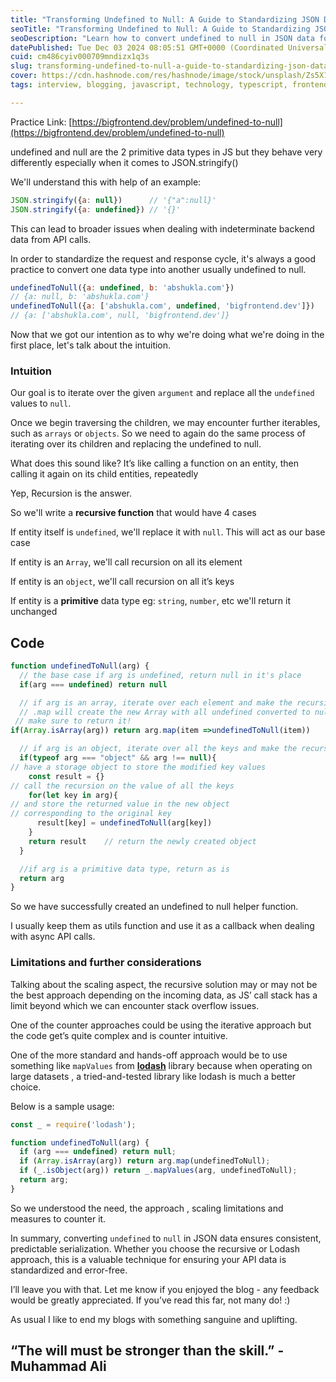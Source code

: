 ```yaml
---
title: "Transforming Undefined to Null: A Guide to Standardizing JSON Data Processing"
seoTitle: "Transforming Undefined to Null: A Guide to Standardizing JSON Data Pro"
seoDescription: "Learn how to convert undefined to null in JSON data for consistent API processing using recursion or Lodash"
datePublished: Tue Dec 03 2024 08:05:51 GMT+0000 (Coordinated Universal Time)
cuid: cm486cyiv000709mndizx1q3s
slug: transforming-undefined-to-null-a-guide-to-standardizing-json-data-processing
cover: https://cdn.hashnode.com/res/hashnode/image/stock/unsplash/Zs5X1KnHUzw/upload/7a3803d458b5c6cc085c02c60eee2c17.jpeg
tags: interview, blogging, javascript, technology, typescript, frontend-development

---
```


Practice Link: [https://bigfrontend.dev/problem/undefined-to-null](https://bigfrontend.dev/problem/undefined-to-null)

undefined and null are the 2 primitive data types in JS but they behave very differently especially when it comes to JSON.stringify()

We'll understand this with help of an example:

```javascript
JSON.stringify({a: null})      // '{"a":null}'
JSON.stringify({a: undefined}) // '{}'
```

This can lead to broader issues when dealing with indeterminate backend data from API calls.

In order to standardize the request and response cycle, it's always a good practice to convert one data type into another usually undefined to null.

```javascript
undefinedToNull({a: undefined, b: 'abshukla.com'})
// {a: null, b: 'abshukla.com'}
undefinedToNull({a: ['abshukla.com', undefined, 'bigfrontend.dev']})
// {a: ['abshukla.com', null, 'bigfrontend.dev']}
```

Now that we got our intention as to why we're doing what we're doing in the first place, let's talk about the intuition.

### Intuition

Our goal is to iterate over the given `argument` and replace all the `undefined` values to `null`.

Once we begin traversing the children, we may encounter further iterables, such as `arrays` or `objects`. So we need to again do the same process of iterating over its children and replacing the undefined to null.

What does this sound like? It’s like calling a function on an entity, then calling it again on its child entities, repeatedly

Yep, Recursion is the answer.

So we'll write a **recursive function** that would have 4 cases

If entity itself is `undefined`, we'll replace it with `null`. This will act as our base case

If entity is an `Array`, we'll call recursion on all its element

If entity is an `object`, we'll call recursion on all it’s keys

If entity is a **primitive** data type eg: `string`, `number`, etc we'll return it unchanged

## Code

```javascript
function undefinedToNull(arg) {
  // the base case if arg is undefined, return null in it's place
  if(arg === undefined) return null

  // if arg is an array, iterate over each element and make the recursive call
  // .map will create the new Array with all undefined converted to null
 // make sure to return it!
if(Array.isArray(arg)) return arg.map(item =>undefinedToNull(item))

  // if arg is an object, iterate over all the keys and make the recursive call
  if(typeof arg === "object" && arg !== null){
// have a storage object to store the modified key values    
    const result = {} 
// call the recursion on the value of all the keys 
    for(let key in arg){
// and store the returned value in the new object 
// corresponding to the original key
      result[key] = undefinedToNull(arg[key]) 
    }
    return result    // return the newly created object
  }

  //if arg is a primitive data type, return as is
  return arg
}
```

So we have successfully created an undefined to null helper function.

I usually keep them as utils function and use it as a callback when dealing with async API calls.

### Limitations and further considerations

Talking about the scaling aspect, the recursive solution may or may not be the best approach depending on the incoming data, as JS’ call stack has a limit beyond which we can encounter stack overflow issues.

One of the counter approaches could be using the iterative approach but the code get’s quite complex and is counter intuitive.

One of the more standard and hands-off approach would be to use something like `mapValues` from [**lodash**](https://lodash.com/docs/4.17.15#mapValues) library because when operating on large datasets , a tried-and-tested library like lodash is much a better choice.

Below is a sample usage:

```javascript
const _ = require('lodash');

function undefinedToNull(arg) {
  if (arg === undefined) return null;
  if (Array.isArray(arg)) return arg.map(undefinedToNull);
  if (_.isObject(arg)) return _.mapValues(arg, undefinedToNull);
  return arg;
}
```

So we understood the need, the approach , scaling limitations and measures to counter it.

In summary, converting `undefined` to `null` in JSON data ensures consistent, predictable serialization. Whether you choose the recursive or Lodash approach, this is a valuable technique for ensuring your API data is standardized and error-free.

I’ll leave you with that. Let me know if you enjoyed the blog - any feedback would be greatly appreciated. If you’ve read this far, not many do! :)

As usual I like to end my blogs with something sanguine and uplifting.

## “The will must be stronger than the skill.” - **Muhammad Ali**